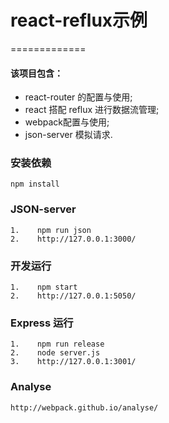 # react-reflux示例
=============
#### 该项目包含：
  * react-router 的配置与使用;
  * react 搭配 reflux 进行数据流管理;
  * webpack配置与使用;
  * json-server 模拟请求.

### 安装依赖
    npm install

### JSON-server
    1.    npm run json
    2.    http://127.0.0.1:3000/

### 开发运行
    1.    npm start
    2.    http://127.0.0.1:5050/

### Express 运行
    1.    npm run release
    2.    node server.js
    3.    http://127.0.0.1:3001/

### Analyse
    http://webpack.github.io/analyse/
